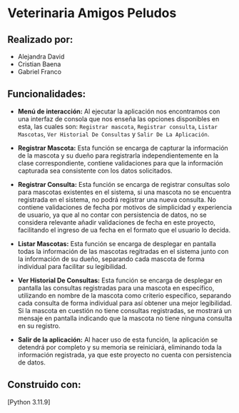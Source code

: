 # Veterinaria Amigos Peludos
## Realizado por:

- Alejandra David
- Cristian Baena
- Gabriel Franco

## Funcionalidades:

- **Menú de interacción:** Al ejecutar la aplicación nos encontramos con una interfaz de consola que nos enseña las opciones
disponibles en esta, las cuales son: `Registrar mascota`, `Registrar consulta`, `Listar Mascotas`, `Ver Historial De Consultas` y `Salir De La Aplicación`.

- **Registrar Mascota:** Esta función se encarga de capturar la información de la mascota y su dueño para registrarla independientemente en la clase correspondiente, contiene validaciones para que la información capturada sea consistente con los datos solicitados.

- **Registrar Consulta:** Esta función se encarga de registrar consultas solo para mascotas existentes en el sistema, si una mascota no se encuentra registrada en el sistema, no podrá registrar una nueva consulta. No contiene validaciones de fecha por motivos de simplicidad y experiencia de usuario, ya que al no contar con persistencia de datos, no se considera relevante añadir validaciones de fecha en este proyecto, facilitando el ingreso de ua fecha en el formato que el usuario lo decida.

- **Listar Mascotas:** Esta función se encarga de desplegar en pantalla todas la información de las mascotas regitradas en el sistema junto con la información de su dueño, separando cada mascota de forma individual para facilitar su legibilidad.

- **Ver Historial De Consultas:** Esta función se encarga de desplegar en pantalla las consultas registradas para una mascota en específico, utilizando en nombre de la mascota como criterio específico, separando cada consulta de forma individual para así obtener una mejor legibilidad. Si la mascota en cuestión no tiene consultas registradas, se mostrará un mensaje en pantalla indicando que la mascota no tiene ninguna consulta en su registro.

- **Salir de la aplicación:** Al hacer uso de esta función, la aplicación se detendrá por completo y su memoria se reiniciará, eliminando toda la información registrada, ya que este proyecto no cuenta con persistencia de datos.

## Construido con:

[Python 3.11.9]
